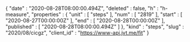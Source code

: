 {
  "date" : "2020-08-28T08:00:00.494Z",
  "deleted" : false,
  "h" : "h-measure",
  "properties" : {
    "unit" : [ "steps" ],
    "num" : [ "2819" ],
    "start" : [ "2020-08-27T00:00:00Z" ],
    "end" : [ "2020-08-28T00:00:00Z" ],
    "published" : [ "2020-08-28T08:00:00.494Z" ]
  },
  "kind" : "steps",
  "slug" : "2020/08/cicgz",
  "client_id" : "https://www-api.jvt.me/fit"
}
